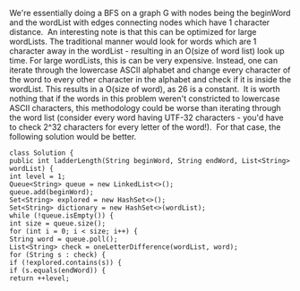 We're essentially doing a BFS on a graph G with nodes being the beginWord and the wordList with edges connecting nodes which have 1 character distance.
​
An interesting note is that this can be optimized for large wordLists. The traditional manner would look for words which are 1 character away in the wordList - resulting in an O(size of word list) look up time. For large wordLists, this is can be very expensive. Instead, one can iterate through the lowercase ASCII alphabet and change every character of the word to every other character in the alphabet and check if it is inside the wordList. This results in a O(size of word), as 26 is a constant.
​
It is worth nothing that if the words in this problem weren't constricted to lowercase ASCII characters, this methodology could be worse than iterating through the word list (consider every word having UTF-32 characters - you'd have to check 2^32 characters for every letter of the word!).
​
For that case, the following solution would be better.
```
class Solution {
public int ladderLength(String beginWord, String endWord, List<String> wordList) {
int level = 1;
Queue<String> queue = new LinkedList<>();
queue.add(beginWord);
Set<String> explored = new HashSet<>();
Set<String> dictionary = new HashSet<>(wordList);
while (!queue.isEmpty()) {
int size = queue.size();
for (int i = 0; i < size; i++) {
String word = queue.poll();
List<String> check = oneLetterDifference(wordList, word);
for (String s : check) {
if (!explored.contains(s)) {
if (s.equals(endWord)) {
return ++level;